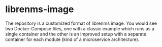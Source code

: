 # librenms-image

The repository is a customized format of librenms image. You would see two Docker-Compose files, one with a classic example which runs as a single container and the other is an improved setup with a separate container for each module (kind of a microservice architecture).
